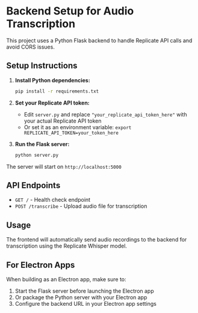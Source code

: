 # Backend Setup for Audio Transcription

This project uses a Python Flask backend to handle Replicate API calls and avoid CORS issues.

## Setup Instructions

1. **Install Python dependencies:**
   ```bash
   pip install -r requirements.txt
   ```

2. **Set your Replicate API token:**
   - Edit `server.py` and replace `"your_replicate_api_token_here"` with your actual Replicate API token
   - Or set it as an environment variable: `export REPLICATE_API_TOKEN=your_token_here`

3. **Run the Flask server:**
   ```bash
   python server.py
   ```

The server will start on `http://localhost:5000`

## API Endpoints

- `GET /` - Health check endpoint
- `POST /transcribe` - Upload audio file for transcription

## Usage

The frontend will automatically send audio recordings to the backend for transcription using the Replicate Whisper model.

## For Electron Apps

When building as an Electron app, make sure to:
1. Start the Flask server before launching the Electron app
2. Or package the Python server with your Electron app
3. Configure the backend URL in your Electron app settings